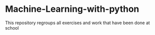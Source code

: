 # Machine-Learning-with-python

This repository regroups all exercises and work that have been done at school
